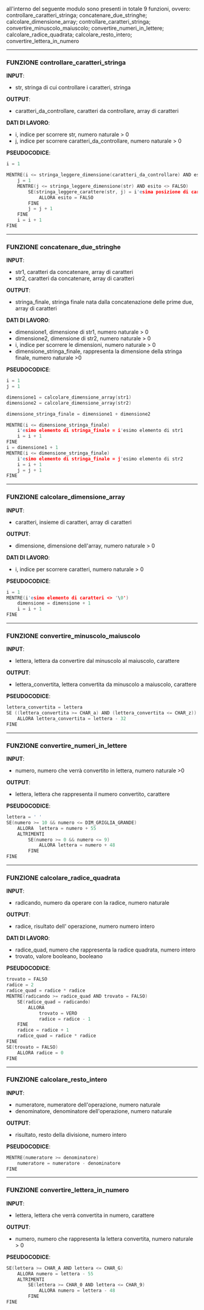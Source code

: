 all'interno del seguente modulo sono presenti in totale 9 funzioni, ovvero: 
controllare_caratteri_stringa; concatenare_due_stringhe; calcolare_dimensione_array; controllare_caratteri_stringa; convertire_minuscolo_maiuscolo; convertire_numeri_in_lettere; calcolare_radice_quadrata; calcolare_resto_intero; convertire_lettera_in_numero

---
### FUNZIONE  controllare_caratteri_stringa
**INPUT**:
- str, stringa di cui controllare i caratteri, stringa

**OUTPUT**:
- caratteri_da_controllare, caratteri da controllare, array di caratteri

**DATI DI LAVORO**:
- i, indice per scorrere str, numero naturale > 0 
- j, indice per scorrere caratteri_da_controllare, numero naturale > 0

**PSEUDOCODICE**:
```C
i = 1

MENTRE(i <= stringa_leggere_dimensione(caratteri_da_controllare) AND esito = FALSO)
	j = 1 
	MENTRE(j <= stringa_leggere_dimensione(str) AND esito <> FALSO)
		SE(stringa_leggere_carattere(str, j) = i'esima posizione di caratteri_da_controllare + i)	
			ALLORA esito = FALSO
		FINE
		j = j + 1
	FINE
	i = i + 1
FINE
```
---
### FUNZIONE  concatenare_due_stringhe
**INPUT**:
- str1, caratteri da concatenare, array di caratteri
- str2, caratteri da concatenare, array di caratteri

**OUTPUT**:
- stringa_finale, stringa finale nata dalla concatenazione delle prime due, array di caratteri

**DATI DI LAVORO**:
- dimensione1, dimensione di str1, numero naturale > 0
- dimensione2, dimensione di str2, numero naturale > 0
- i, indice per scorrere le dimensioni, numero naturale > 0
- dimensione_stringa_finale, rappresenta la dimensione della stringa finale, numero naturale >0

**PSEUDOCODICE**:
```C
i = 1
j = 1

dimensione1 = calcolare_dimensione_array(str1)
dimensione2 = calcolare_dimensione_array(str2)

dimensione_stringa_finale = dimensione1 + dimensione2

MENTRE(i <= dimensione_stringa_finale)
	i'esimo elemento di stringa_finale = i'esimo elemento di str1
	i = i + 1
FINE
i = dimensione1 + 1
MENTRE(i <= dimensione_stringa_finale)
	i'esimo elemento di stringa_finale = j'esimo elemento di str2
	i = i + 1
	j = j + 1
FINE
```
---
### FUNZIONE  calcolare_dimensione_array
**INPUT**:
- caratteri, insieme di caratteri, array di caratteri

**OUTPUT**:
- dimensione, dimensione dell'array, numero naturale > 0

**DATI DI LAVORO**:
- i, indice per scorrere caratteri, numero naturale > 0

**PSEUDOCODICE**:
```C
i = 1
MENTRE(i'esimo elemento di caratteri <> '\0')
	dimensione = dimensione + 1
	i = i + 1
FINE
```
---
### FUNZIONE  convertire_minuscolo_maiuscolo
**INPUT**:
- lettera, lettera da convertire dal minuscolo al maiuscolo, carattere

**OUTPUT**:
- lettera_convertita, lettera convertita da minuscolo a maiuscolo, carattere

**PSEUDOCODICE**:
```C
lettera_convertita = lettera
SE ((lettera_convertita >= CHAR_a) AND (lettera_convertita <= CHAR_z))
	ALLORA lettera_convertita = lettera - 32
FINE
```
---
### FUNZIONE  convertire_numeri_in_lettere
**INPUT**:
- numero, numero che  verrà convertito in lettera, numero naturale >0 

**OUTPUT**:
- lettera, lettera che rappresenta il numero convertito, carattere

**PSEUDOCODICE**:
```C
lettera = ' '
SE(numero >= 10 && numero <= DIM_GRIGLIA_GRANDE)
	ALLORA	lettera = numero + 55
	ALTRIMENTI 
		SE(numero >= 0 && numero <= 9)
			ALLORA lettera = numero + 48		
		FINE 
FINE	
```
---
### FUNZIONE  calcolare_radice_quadrata
**INPUT**:
- radicando, numero da operare con la radice, numero naturale 

**OUTPUT**:
- radice, risultato dell' operazione, numero numero intero 

**DATI DI LAVORO**:
- radice_quad, numero che rappresenta la radice quadrata, numero intero
- trovato, valore booleano, booleano

**PSEUDOCODICE**:
```C
trovato = FALSO
radice = 2
radice_quad = radice * radice
MENTRE(radicando >= radice_quad AND trovato = FALSO)
	SE(radice_quad = radicando)
		ALLORA
			trovato = VERO
			radice = radice - 1
	FINE
	radice = radice + 1
	radice_quad = radice * radice
FINE
SE(trovato = FALSO)
	ALLORA radice = 0
FINE
```
---
### FUNZIONE  calcolare_resto_intero
**INPUT**:
- numeratore, numeratore dell'operazione, numero naturale
- denominatore, denominatore dell'operazione, numero naturale

**OUTPUT**:
- risultato, resto della divisione, numero intero

**PSEUDOCODICE**:
```C
MENTRE(numeratore >= denominatore)
	numeratore = numeratore - denominatore
FINE
```
---
### FUNZIONE  convertire_lettera_in_numero
**INPUT**:
- lettera, lettera che  verrà convertita in numero, carattere

**OUTPUT**:
- numero, numero che rappresenta la lettera convertita, numero naturale > 0

**PSEUDOCODICE**:
```C
SE(lettera >= CHAR_A AND lettera <= CHAR_G)
	ALLORA numero = lettera - 55
	ALTRIMENTI 
		SE(lettera >= CHAR_0 AND lettera <= CHAR_9) 
			ALLORA numero = lettera - 48
	   	FINE	
FINE 
```
